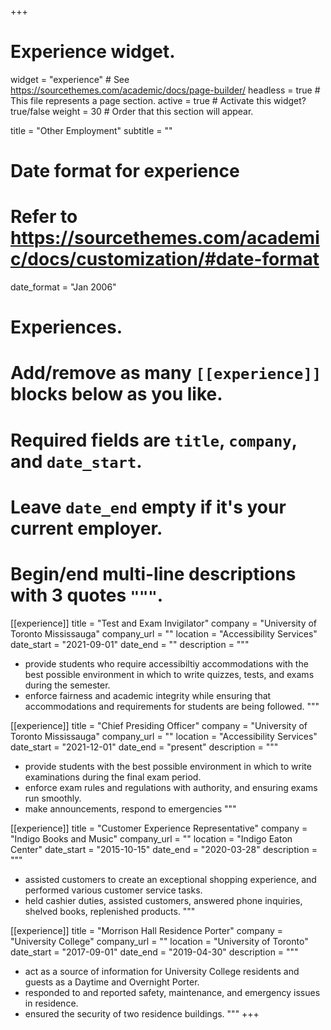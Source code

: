 +++
# Experience widget.
widget = "experience"  # See https://sourcethemes.com/academic/docs/page-builder/
headless = true  # This file represents a page section.
active = true  # Activate this widget? true/false
weight = 30  # Order that this section will appear.

title = "Other Employment"
subtitle = ""

# Date format for experience
#   Refer to https://sourcethemes.com/academic/docs/customization/#date-format
date_format = "Jan 2006"

# Experiences.
#   Add/remove as many `[[experience]]` blocks below as you like.
#   Required fields are `title`, `company`, and `date_start`.
#   Leave `date_end` empty if it's your current employer.
#   Begin/end multi-line descriptions with 3 quotes `"""`.

[[experience]]
  title = "Test and Exam Invigilator"
  company = "University of Toronto Mississauga"
  company_url = ""
  location = "Accessibility Services"
  date_start = "2021-09-01"
  date_end = ""
  description = """
  * provide students who require accessibiltiy accommodations with the best possible environment in which to write quizzes, tests, and exams during the semester.
  * enforce fairness and academic integrity while ensuring that accommodations and requirements for students are being followed.
  """
  
[[experience]]
  title = "Chief Presiding Officer"
  company = "University of Toronto Mississauga"
  company_url = ""
  location = "Accessibility Services"
  date_start = "2021-12-01"
  date_end = "present"
  description = """
  * provide students with the best possible environment in which to write examinations during the final exam period.
  * enforce exam rules and regulations with authority, and ensuring exams run smoothly.
  * make announcements, respond to emergencies
  """

[[experience]]
  title = "Customer Experience Representative"
  company = "Indigo Books and Music"
  company_url = ""
  location = "Indigo Eaton Center"
  date_start = "2015-10-15"
  date_end = "2020-03-28"
  description = """
  * assisted customers to create an exceptional shopping experience, and performed various customer service tasks.
  * held cashier duties, assisted customers, answered phone inquiries, shelved books, replenished products.
  """

[[experience]]
  title = "Morrison Hall Residence Porter"
  company = "University College"
  company_url = ""
  location = "University of Toronto"
  date_start = "2017-09-01"
  date_end = "2019-04-30"
  description = """
  * act as a source of information for University College residents and guests as a Daytime and Overnight Porter.
  * responded to and reported safety, maintenance, and emergency issues in residence.
  * ensured the security of two residence buildings.
  """
+++
